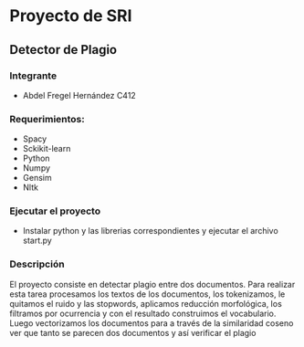 
# Proyecto de SRI

## Detector de Plagio

### Integrante

- Abdel Fregel Hernández C412

### Requerimientos:

- Spacy
- Sckikit-learn
- Python
- Numpy
- Gensim
- Nltk

### Ejecutar el proyecto

- Instalar python y las librerias correspondientes y ejecutar el archivo start.py

### Descripción

El proyecto consiste en detectar plagio entre dos documentos. Para realizar esta tarea procesamos los textos de los documentos, los tokenizamos, le quitamos el ruido y las stopwords, aplicamos reducción morfológica, los filtramos por ocurrencia y con el resultado construimos el vocabulario. Luego vectorizamos los documentos para a través de la similaridad coseno ver que tanto se parecen dos documentos y así verificar el plagio
